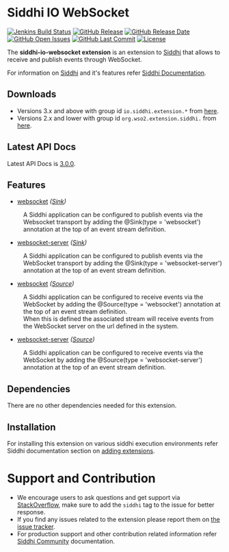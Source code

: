Siddhi IO WebSocket
======================================

[![Jenkins Build Status](https://wso2.org/jenkins/job/siddhi/job/siddhi-io-websocket/badge/icon)](https://wso2.org/jenkins/job/siddhi/job/siddhi-io-websocket/)
[![GitHub Release](https://img.shields.io/github/release/siddhi-io/siddhi-io-websocket.svg)](https://github.com/siddhi-io/siddhi-io-websocket/releases)
[![GitHub Release Date](https://img.shields.io/github/release-date/siddhi-io/siddhi-io-websocket.svg)](https://github.com/siddhi-io/siddhi-io-websocket/releases)
[![GitHub Open Issues](https://img.shields.io/github/issues-raw/siddhi-io/siddhi-io-websocket.svg)](https://github.com/siddhi-io/siddhi-io-websocket/issues)
[![GitHub Last Commit](https://img.shields.io/github/last-commit/siddhi-io/siddhi-io-websocket.svg)](https://github.com/siddhi-io/siddhi-io-websocket/commits/master)
[![License](https://img.shields.io/badge/License-Apache%202.0-blue.svg)](https://opensource.org/licenses/Apache-2.0)

The **siddhi-io-websocket extension** is an extension to <a target="_blank" href="https://wso2.github.io/siddhi">Siddhi</a>
  that allows to receive and publish events through WebSocket.

For information on <a target="_blank" href="https://siddhi.io/">Siddhi</a> and it's features refer <a target="_blank" href="https://siddhi.io/redirect/docs.html">Siddhi Documentation</a>. 

## Downloads
* Versions 3.x and above with group id `io.siddhi.extension.*` from <a target="_blank" href="https://mvnrepository.com/artifact/io.siddhi.extension.io.websocket/siddhi-io-websocket/">here</a>.
* Versions 2.x and lower with group id `org.wso2.extension.siddhi.` from  <a target="_blank" href="https://mvnrepository.com/artifact/org.wso2.extension.siddhi.io.websocket/siddhi-io-websocket">here</a>.

## Latest API Docs 

Latest API Docs is <a target="_blank" href="https://siddhi-io.github.io/siddhi-io-websocket/api/3.0.0">3.0.0</a>.

## Features

* <a target="_blank" href="https://siddhi-io.github.io/siddhi-io-websocket/api/3.0.0/#websocket-sink">websocket</a> *(<a target="_blank" href="http://siddhi.io/en/v5.1/docs/query-guide/#sink">Sink</a>)*<br> <div style="padding-left: 1em;"><p><p style="word-wrap: break-word;margin: 0;">A Siddhi application can be configured to publish events via the Websocket transport by adding the @Sink(type = 'websocket') annotation at the top of an event stream definition.</p></p></div>
* <a target="_blank" href="https://siddhi-io.github.io/siddhi-io-websocket/api/3.0.0/#websocket-server-sink">websocket-server</a> *(<a target="_blank" href="http://siddhi.io/en/v5.1/docs/query-guide/#sink">Sink</a>)*<br> <div style="padding-left: 1em;"><p><p style="word-wrap: break-word;margin: 0;">A Siddhi application can be configured to publish events via the WebSocket transport by adding the @Sink(type = 'websocket-server') annotation at the top of an event stream definition.</p></p></div>
* <a target="_blank" href="https://siddhi-io.github.io/siddhi-io-websocket/api/3.0.0/#websocket-source">websocket</a> *(<a target="_blank" href="http://siddhi.io/en/v5.1/docs/query-guide/#source">Source</a>)*<br> <div style="padding-left: 1em;"><p><p style="word-wrap: break-word;margin: 0;">A Siddhi application can be configured to receive events via the WebSocket by adding the @Source(type = 'websocket') annotation at the top of an event stream definition.<br>When this is defined the associated stream will receive events from the WebSocket server on the url defined in the system.</p></p></div>
* <a target="_blank" href="https://siddhi-io.github.io/siddhi-io-websocket/api/3.0.0/#websocket-server-source">websocket-server</a> *(<a target="_blank" href="http://siddhi.io/en/v5.1/docs/query-guide/#source">Source</a>)*<br> <div style="padding-left: 1em;"><p><p style="word-wrap: break-word;margin: 0;">A Siddhi application can be configured to receive events via the WebSocket by adding the @Source(type = 'websocket-server') annotation at the top of an event stream definition.</p></p></div>

## Dependencies

There are no other dependencies needed for this extension.

## Installation

For installing this extension on various siddhi execution environments refer Siddhi documentation section on <a target="_blank" href="https://siddhi.io/redirect/add-extensions.html">adding extensions</a>.

# Support and Contribution

* We encourage users to ask questions and get support via <a target="_blank" href="https://stackoverflow.com/questions/tagged/siddhi">StackOverflow</a>, make sure to add the `siddhi` tag to the issue for better response.
* If you find any issues related to the extension please report them on <a target="_blank" href="https://github.com/siddhi-io/siddhi-execution-string/issues">the issue tracker</a>.
* For production support and other contribution related information refer <a target="_blank" href="https://siddhi.io/community/">Siddhi Community</a> documentation.

